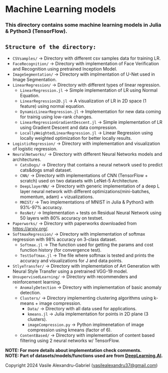 # Machine Learning models

### This directory contains some machine learning models in Julia & Python3 (TensorFlow).

## `Structure of the directory:`
  * `CSVsamples/` -> Directory with different csv samples data for training LR. 
  * `FaceRecognition/` -> Directory with implementation of Face Verification and Recognition using pretrained Inception Model.
  * `ImageSegmentation/` -> Directory with implmentation of U-Net used in Image Segmentation.
  * `LinearRegression/` -> Directory with different types of linear regression.
    * `LinearRegression.jl` -> Simple implementation of LR using Normal Equation.
    * `LinearRegression2D.jl` -> A visualization of LR in 2D space (1 feature) using normal equation.
    * `DynamicLinearRegression.jl` -> Implementation for new data coming for trainig using low-rank changes.
    * `LinearRegressionGradientDescent.jl` -> Simple implementation of LR using Gradient Descent and data compression.
    * `LocallyWeightedLinearRegression.jl` -> Linear Regression using locally weighted optimization for better locally results.
  * `LogisticRegression/` -> Directory with implementation and visualization of logistic regression.
  * `NeuralNetworks/` -> Directory with different Neural Networks models and architectures.
    * `CatsDogs/` -> Directory that contains a neural network used to predict cats&dogs small dataset.
    * `CNN/` ->  Directory with implementations of CNN (TensorFlow + scratch) used on two datasets with LeNet-5 Architecture.
    * `DeepLlayerNN/` -> Directory with generic implementation of a deep L layer neural network with different optimizations(mini-batches, momentum, adam) + vizualizations.
    * `MNIST/` -> Two implementations of MNIST in Julia & Python3 with 93%-97% accuracy.
    * `ResNet/` -> Implementation + tests on Residual Neural Network using 50 layers with 80% accuracy on testset.
  * `Paperworks/` -> Directory with paperworks downloaded from https://arxiv.org/.
  * `SoftmaxRegression/` -> Directory with implementation of softmax regression with 98% accuracy on 3-class dataset.
    * `Softmax.jl` -> The function used for getting the params and cost function history (for convergence test).
    * `TestSoftmax.jl` -> The file where softmax is tested and prints the accuracy and visualizations for J and data points.
  * `StlyeTransfer/` -> Directory with implementation of Art Generation with Neural Style Transfer using a pretrained VGG-19 model.
  * `UnsupervisedLearning/` -> Directory with recommenders and reinforcement learning.
    * `AnomalyDetection` -> Directory with implementation of basic anomaly detection.
    * `Clusters/` -> Directory implementing clustering algorithms using k-means + image compression.
      * `Data/` -> Directory with all data used for applications.
      * `kmeans.jl` -> Julia implementation for points in 2D plane (3 clusters).
      * `imageCompression.py` -> Python implmenetation of image compression using kmeans (factor of 6).
    * `ContentBased/` -> Directory with implementation of content based filtering using 2 neural networks w/ TensorFlow.
    

**NOTE: For more details about implementation check comments.**      
**NOTE: Part of datasets/models/functions used are from [DeepLearning.AI](https://www.deeplearning.ai/).**

Copyright 2024 Vasile Alexandru-Gabriel (vasilealexandru37@gmail.com)
